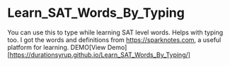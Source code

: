 # Learn_SAT_Words_By_Typing
You can use this to type while learning SAT level words. Helps with typing too. I got the words and definitions from https://sparknotes.com, a useful platform for learning. 
DEMO[View Demo][https://durationsyrup.github.io/Learn_SAT_Words_By_Typing/]
